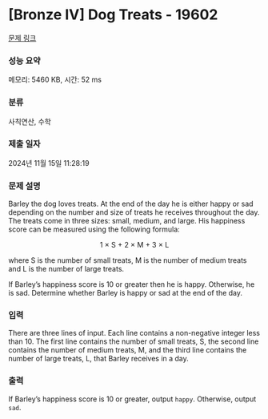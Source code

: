 # [Bronze IV] Dog Treats - 19602 

[문제 링크](https://www.acmicpc.net/problem/19602) 

### 성능 요약

메모리: 5460 KB, 시간: 52 ms

### 분류

사칙연산, 수학

### 제출 일자

2024년 11월 15일 11:28:19

### 문제 설명

<p>Barley the dog loves treats. At the end of the day he is either happy or sad depending on the number and size of treats he receives throughout the day. The treats come in three sizes: small, medium, and large. His happiness score can be measured using the following formula:</p>

<p style="text-align: center;">1 × S + 2 × M + 3 × L</p>

<p>where S is the number of small treats, M is the number of medium treats and L is the number of large treats.</p>

<p>If Barley’s happiness score is 10 or greater then he is happy. Otherwise, he is sad. Determine whether Barley is happy or sad at the end of the day.</p>

### 입력 

 <p>There are three lines of input. Each line contains a non-negative integer less than 10. The first line contains the number of small treats, S, the second line contains the number of medium treats, M, and the third line contains the number of large treats, L, that Barley receives in a day.</p>

### 출력 

 <p>If Barley’s happiness score is 10 or greater, output <code>happy</code>. Otherwise, output <code>sad</code>.</p>

